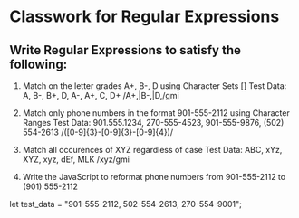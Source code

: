 # Classwork for Regular Expressions

## Write Regular Expressions to satisfy the following:

1. Match on the letter grades A+, B-, D using Character Sets []
Test Data: A, B-, B+, D, A-, A+, C, D+
/A\+,|B\-,|D,/gmi


2. Match only phone numbers in the format 901-555-2112 using Character Ranges
Test Data: 901.555.1234, 270-555-4523, 901-555-9876, (502) 554-2613 
/([0-9]{3}-[0-9]{3}-[0-9]{4})/



3. Match all occurences of XYZ regardless of case
Test Data: ABC, xYz, XYZ, xyz, dEf, MLK
/xyz/gmi

4. Write the JavaScript to reformat phone numbers from 901-555-2112 to (901) 555-2112

let test_data = "901-555-2112, 502-554-2613, 270-554-9001";

